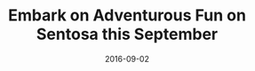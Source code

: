 ---
layout: post
title: Embark on Adventurous Fun on Sentosa this September
date:   2016-09-02
file_url: /resources/news/files/20160902_Media-Release _Embark_on_Adventurous_Fun_on_Sentosa_this_September.pdf
---